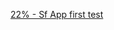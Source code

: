 [22% - Sf App first test](https://garyclarketech.teachable.com/courses/symfony7-microservice/lectures/55479116)
